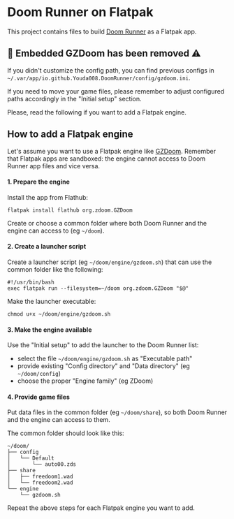 # Doom Runner on Flatpak

This project contains files to build [Doom Runner](https://github.com/Youda008/DoomRunner) as a Flatpak app.

## 📢 Embedded GZDoom has been removed ⚠️
If you didn't customize the config path, you can find previous configs in `~/.var/app/io.github.Youda008.DoomRunner/config/gzdoom.ini`.

If you need to move your game files, please remember to adjust configured paths accordingly in the "Initial setup" section.

Please, read the following if you want to add a Flatpak engine.

## How to add a Flatpak engine
Let's assume you want to use a Flatpak engine like [GZDoom](https://flathub.org/apps/org.zdoom.GZDoom).
Remember that Flatpak apps are sandboxed: the engine cannot access to Doom Runner app files and vice versa.

#### 1. Prepare the engine
Install the app from Flathub:
```shell
flatpak install flathub org.zdoom.GZDoom
```

Create or choose a common folder where both Doom Runner and the engine can access to (eg `~/doom`).

#### 2. Create a launcher script
Create a launcher script (eg `~/doom/engine/gzdoom.sh`) that can use the common folder like the following:
```shell
#!/usr/bin/bash
exec flatpak run --filesystem=~/doom org.zdoom.GZDoom "$@"
```

Make the launcher executable:
```shell
chmod u+x ~/doom/engine/gzdoom.sh
```

#### 3. Make the engine available
Use the "Initial setup" to add the launcher to the Doom Runner list:
- select the file `~/doom/engine/gzdoom.sh` as "Executable path"
- provide existing "Config directory" and "Data directory" (eg `~/doom/config`)
- choose the proper "Engine family" (eg ZDoom)

#### 4. Provide game files
Put data files in the common folder (eg `~/doom/share`), so both Doom Runner and the engine can access to them.

The common folder should look like this:
```
~/doom/
├── config
│   └── Default
│       └── auto00.zds
├── share
│   ├── freedoom1.wad
│   └── freedoom2.wad
└── engine
    └── gzdoom.sh
```

Repeat the above steps for each Flatpak engine you want to add.